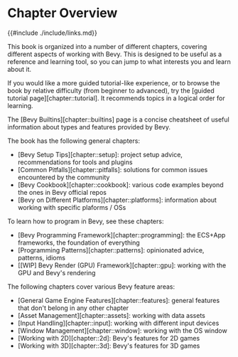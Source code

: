 # Chapter Overview

{{#include ./include/links.md}}

This book is organized into a number of different chapters, covering different
aspects of working with Bevy. This is designed to be useful as a reference
and learning tool, so you can jump to what interests you and learn about it.

If you would like a more guided tutorial-like experience, or to browse the
book by relative difficulty (from beginner to advanced), try the [guided
tutorial page][chapter::tutorial]. It recommends topics in a logical order for
learning.

The [Bevy Builtins][chapter::builtins] page is a concise cheatsheet of useful
information about types and features provided by Bevy.

The book has the following general chapters:

 - [Bevy Setup Tips][chapter::setup]: project setup advice, recommendations for tools and plugins
 - [Common Pitfalls][chapter::pitfalls]: solutions for common issues encountered by the community
 - [Bevy Cookbook][chapter::cookbook]: various code examples beyond the ones in Bevy official repos
 - [Bevy on Different Platforms][chapter::platforms]: information about working with specific plaforms / OSs

To learn how to program in Bevy, see these chapters:
 - [Bevy Programming Framework][chapter::programming]: the ECS+App frameworks, the foundation of everything
 - [Programming Patterns][chapter::patterns]: opinionated advice, patterns, idioms
 - [[WIP] Bevy Render (GPU) Framework][chapter::gpu]: working with the GPU and Bevy's rendering

The following chapters cover various Bevy feature areas:

 - [General Game Engine Features][chapter::features]: general features that don't belong in any other chapter
 - [Asset Management][chapter::assets]: working with data assets
 - [Input Handling][chapter::input]: working with different input devices
 - [Window Management][chapter::window]: working with the OS window
 - [Working with 2D][chapter::2d]: Bevy's features for 2D games
 - [Working with 3D][chapter::3d]: Bevy's features for 3D games
